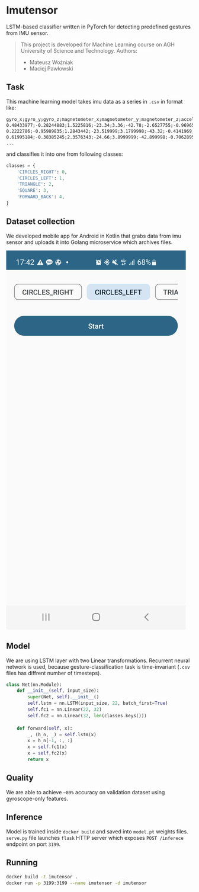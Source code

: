 # Imutensor
LSTM-based classifier written in PyTorch for detecting predefined gestures from IMU sensor.

> This project is developed for Machine Learning course on AGH University of Science and Technology.
> Authors:
> - Mateusz Woźniak
> - Maciej Pawłowski

## Task

This machine learning model takes imu data as a series in `.csv` in format like:
```csv
gyro_x;gyro_y;gyro_z;magnetometer_x;magnetometer_y;magnetometer_z;accelerometer_x;accelerometer_y;accelerometer_z;
0.48433977;-0.28244883;1.5225816;-23.34;3.36;-42.78;-2.6527755;-0.9696517;9.857227;
0.2222786;-0.95989835;1.2843442;-23.519999;3.1799998;-43.32;-0.4141969;-0.12689269;11.772589;
0.61995184;-0.38385245;2.3576343;-24.66;3.8999999;-42.899998;-0.7062895;-1.733402;15.330672;
...
``` 
and classifies it into one from following classes:
```python
classes = {
    'CIRCLES_RIGHT': 0,
    'CIRCLES_LEFT': 1,
    'TRIANGLE': 2,
    'SQUARE': 3,
    'FORWARD_BACK': 4,
}
```

## Dataset collection
We developed mobile app for Android in Kotlin that grabs data from imu sensor and uploads it into Golang microservice which archives files.

![screenshot.jpg](screenshot.jpg)

## Model
We are using LSTM layer with two Linear transformations. Recurrent neural network is used, because gesture-classification task is time-invariant (`.csv` files has diffrent number of timesteps).
```python
class Net(nn.Module):
    def __init__(self, input_size):
        super(Net, self).__init__()
        self.lstm = nn.LSTM(input_size, 22, batch_first=True)
        self.fc1 = nn.Linear(22, 32)
        self.fc2 = nn.Linear(32, len(classes.keys()))

    def forward(self, x):
        _, (h_n, _) = self.lstm(x)
        x = h_n[-1, :, :]
        x = self.fc1(x)
        x = self.fc2(x)
        return x
```

## Quality
We are able to achieve `~89%` accuracy on validation dataset using gyroscope-only features.

## Inference
Model is trained inside `docker build` and saved into `model.pt` weights files. `serve.py` file launches `flask` HTTP server which exposes `POST /inferece` endpoint on port `3199`.

## Running
```bash
docker build -t imutensor .
docker run -p 3199:3199 --name imutensor -d imutensor
```
